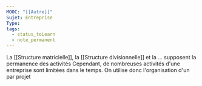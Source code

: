 ```yaml
---
MOOC: "[[Autre]]"
Sujet: Entreprise
Type: 
tags:
  - status_toLearn
  - note_permanent
---
```

La [[Structure matricielle]], la [[Structure divisionnelle]] et la ... supposent la permanence des activités
Cependant, de nombreuses activités d'une entreprise sont limitées dans le temps. On utilise donc l'organisation d'un par projet